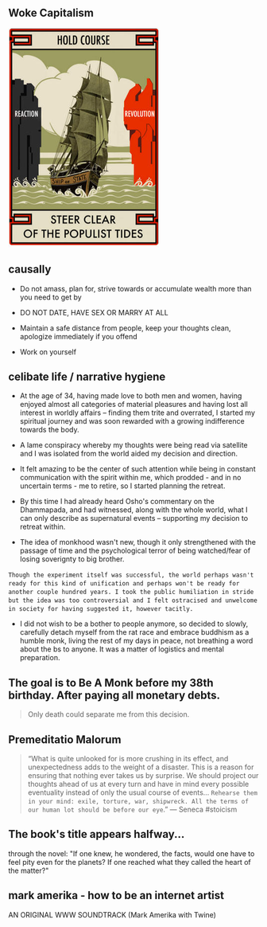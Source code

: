 ## Woke Capitalism

![](../../../../../attachments/2023-03-06-09-19-02.png)

## causally

- Do not amass, plan for, strive towards or accumulate wealth more than you need to get by

- DO NOT DATE, HAVE SEX OR MARRY AT ALL

- Maintain a safe distance from people, keep your thoughts clean, apologize immediately if you offend

- Work on yourself


## celibate life / narrative hygiene 

- At the age of 34, having made love to both men and women, having enjoyed almost all categories of material pleasures and having lost all interest in worldly affairs – finding them trite and overrated, I started my spiritual journey and was soon rewarded with a growing indifference towards the body.

- A lame conspiracy whereby my thoughts were being read via satellite and I was isolated from the world aided my decision and direction.

- It felt amazing to be the center of such attention while being in constant communication with the spirit within me, which prodded - and in no uncertain terms - me to retire, so I started planning the retreat.

- By this time I had already heard Osho's commentary on the Dhammapada, and had witnessed, along with the whole world, what I can only describe as supernatural events – supporting my decision to retreat within.

- The idea of monkhood wasn't new, though it only strengthened with the passage of time and the psychological terror of being watched/fear of losing soverignty to big brother.

`Though the experiment itself was successful, the world perhaps wasn't ready for this kind of unification and perhaps won't be ready for another couple hundred years. I took the public humiliation in stride but the idea was too controversial and I felt ostracised and unwelcome in society for having suggested it, however tacitly.`

- I did not wish to be a bother to people anymore, so decided to slowly, carefully detach myself from the rat race and embrace buddhism as a humble monk, living the rest of my days in peace, not breathing a word about the bs to anyone. It was a matter of logistics and mental preparation.

## The goal is to Be A Monk before my 38th birthday. After paying all monetary debts.

> Only death could separate me from this decision.

## Premeditatio Malorum

> “What is quite unlooked for is more crushing in its effect, and unexpectedness adds to the weight of a disaster. This is a reason for ensuring that nothing ever takes us by surprise. We should project our thoughts ahead of us at every turn and have in mind every possible eventuality instead of only the usual course of events… `Rehearse them in your mind: exile, torture, war, shipwreck. All the terms of our human lot should be before our eye`.” — Seneca #stoicism


## The book's title appears halfway...

through the novel: "If one knew, he wondered, the facts, would one have to feel pity even for the planets? If one reached what they called the heart of the matter?"


## mark amerika - how to be an internet artist
AN ORIGINAL WWW SOUNDTRACK 
(Mark Amerika with Twine) 